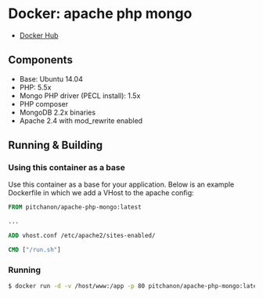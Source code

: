 # Docker: apache php mongo

- [Docker Hub](https://hub.docker.com/r/pitchanon/docker-apache-php-mongo/)

## Components

- Base: Ubuntu 14.04
- PHP: 5.5x
- Mongo PHP driver (PECL install): 1.5x
- PHP composer
- MongoDB 2.2x binaries 
- Apache 2.4 with mod_rewrite enabled

## Running & Building
### Using this container as a base
Use this container as a base for your application. Below is an example Dockerfile in which we add a VHost to the apache config:

```dockerfile
FROM pitchanon/apache-php-mongo:latest

...

ADD vhost.conf /etc/apache2/sites-enabled/

CMD ["/run.sh"]
```

### Running

```sh
$ docker run -d -v /host/www:/app -p 80 pitchanon/apache-php-mongo:latest
```
